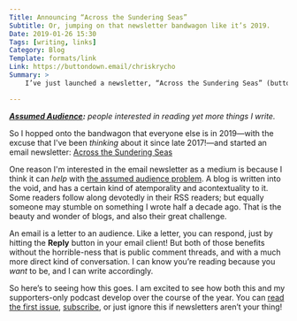 ```yaml
---
Title: Announcing “Across the Sundering Seas”
Subtitle: Or, jumping on that newsletter bandwagon like it’s 2019.
Date: 2019-01-26 15:30
Tags: [writing, links]
Category: Blog
Template: formats/link
Link: https://buttondown.email/chriskrycho
Summary: >
    I’ve just launched a newsletter, “Across the Sundering Seas” (buttondown.email/chriskrycho)—expect roughly weekly posts with a mix of commentary on links and some longer reflections on things I’m thinking about.

---
```


<i><b>[Assumed Audience][audience]:</b> people interested in reading *yet more* things I write.</i>

[audience]: https://v4.chriskrycho.com/2018/assumed-audiences.html

So I hopped onto the bandwagon that everyone else is in 2019—with the excuse that I've been *thinking* about it since late 2017!—and started an email newsletter: [Across the Sundering Seas][link]

[link]: https://buttondown.email/chriskrycho

One reason I'm interested in the email newsletter as a medium is because I think it can *help* with [the assumed audience problem][audience]. A blog is written into the void, and has a certain kind of atemporality and acontextuality to it. Some readers follow along devotedly in their <abbr>RSS</abbr> readers; but equally someone may stumble on something I wrote half a decade ago. That is the beauty and wonder of blogs, and also their great challenge.

An email is a letter to an audience. Like a letter, you can respond, just by hitting the <b>Reply</b> button in your email client! But both of those benefits without the horrible-ness that is public comment threads, and with a much more direct kind of conversation. I can know you’re reading because you *want* to be, and I can write accordingly.

So here’s to seeing how this goes. I am excited to see how both this and my supporters-only podcast develop over the course of the year. You can [read the first issue][1], [subscribe][link], or just ignore this if newsletters aren’t your thing!

[1]: https://buttondown.email/chriskrycho/archive/d3ffffa2-8509-4c6b-9dc5-4033171423bf
